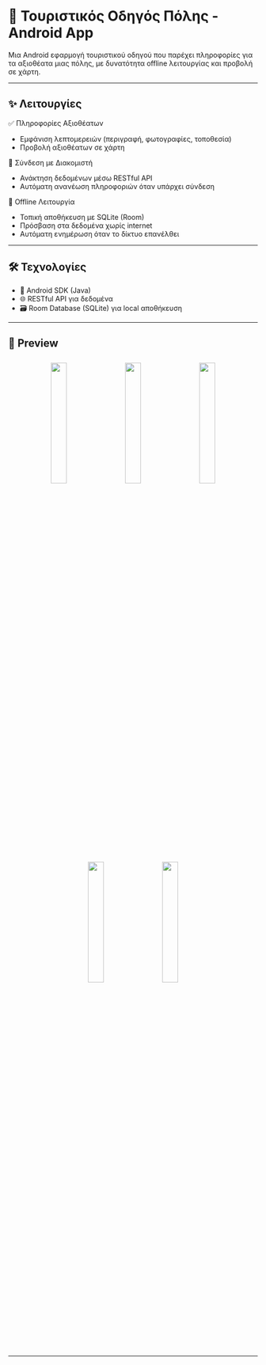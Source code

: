 # 📍 Τουριστικός Οδηγός Πόλης - Android App

Μια Android εφαρμογή τουριστικού οδηγού που παρέχει πληροφορίες για τα αξιοθέατα μιας πόλης, με δυνατότητα offline λειτουργίας και προβολή σε χάρτη.

---

## ✨ Λειτουργίες

✅ Πληροφορίες Αξιοθέατων  
- Εμφάνιση λεπτομερειών (περιγραφή, φωτογραφίες, τοποθεσία)  
- Προβολή αξιοθέατων σε χάρτη

🔄 Σύνδεση με Διακομιστή  
- Ανάκτηση δεδομένων μέσω RESTful API  
- Αυτόματη ανανέωση πληροφοριών όταν υπάρχει σύνδεση

📴 Offline Λειτουργία  
- Τοπική αποθήκευση με SQLite (Room)  
- Πρόσβαση στα δεδομένα χωρίς internet  
- Αυτόματη ενημέρωση όταν το δίκτυο επανέλθει

---

## 🛠️ Τεχνολογίες

- 📱 Android SDK (Java)
- 🌐 RESTful API για δεδομένα
- 🗃 Room Database (SQLite) για local αποθήκευση

---

## 📸 Preview

<p align="center">
  <img src="https://github.com/haris2718/KastoriaCityGuideNew/blob/main/assets/first_page_com.example.kastoria_guide.jpg" width="25%" style="margin: 10px;" />
  <img src="https://github.com/haris2718/KastoriaCityGuideNew/blob/main/assets/second_page_com.example.kastoria_guide.jpg" width="25%" style="margin: 10px;" />
  <img src="https://github.com/haris2718/KastoriaCityGuideNew/blob/main/assets/third_com.example.kastoria_guide.jpg" width="25%" style="margin: 10px;" />
</p>

<p align="center">
  <img src="https://github.com/haris2718/KastoriaCityGuideNew/blob/main/assets/rating_com.example.kastoria_guide.jpg" width="25%" style="margin: 10px;" />
  <img src="https://github.com/haris2718/KastoriaCityGuideNew/blob/main/assets/map_com.google.android.apps.maps.jpg" width="25%" style="margin: 10px;" />
</p>

---




